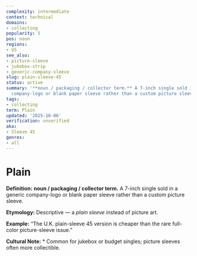 ```yaml
---
complexity: intermediate
context: technical
domains:
- collecting
popularity: 5
pos: noun
regions:
- US
see_also:
- picture-sleeve
- jukebox-strip
- generic-company-sleeve
slug: plain-sleeve-45
status: active
summary: '**noun / packaging / collector term.** A 7-inch single sold in a generic
  company-logo or blank paper sleeve rather than a custom picture sleeve.'
tags:
- collecting
term: Plain
updated: '2025-10-06'
verification: unverified
aka:
- Sleeve 45
genres:
- all
---
```


# Plain

**Definition:** **noun / packaging / collector term.** A 7-inch single sold in a generic company-logo or blank paper sleeve rather than a custom picture sleeve.

**Etymology:** Descriptive — a *plain sleeve* instead of picture art.

**Example:** “The U.K. plain-sleeve 45 version is cheaper than the rare full-color picture-sleeve issue.”

**Cultural Note:** * Common for jukebox or budget singles; picture sleeves often more collectible.


